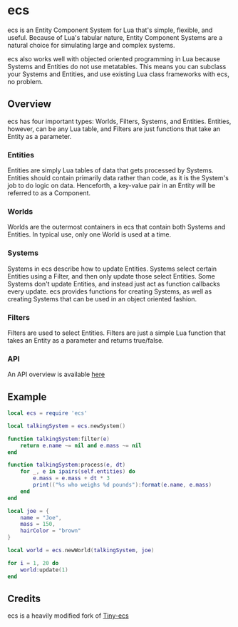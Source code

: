 # ecs

ecs is an Entity Component System for Lua that's simple, flexible, and useful. Because of Lua's tabular nature, Entity Component Systems are a natural choice for simulating large and complex systems.

ecs also works well with objected oriented programming in Lua because Systems and Entities do not use metatables. This means you can subclass your Systems and Entities, and use existing Lua class frameworks with ecs, no problem.

## Overview
ecs has four important types: Worlds, Filters, Systems, and Entities. Entities, however, can be any Lua table, and Filters are just functions that take an Entity as a parameter.

### Entities
Entities are simply Lua tables of data that gets processed by Systems. Entities should contain primarily data rather than code, as it is the System's job to do logic on data. Henceforth, a key-value pair in an Entity will be referred to as a Component.

### Worlds
Worlds are the outermost containers in ecs that contain both Systems and Entities. In typical use, only one World is used at a time.

### Systems
Systems in ecs describe how to update Entities. Systems select certain Entities using a Filter, and then only update those select Entities. Some Systems don't update Entities, and instead just act as function callbacks every update. ecs provides functions for creating Systems, as well as creating Systems that can be used in an object oriented fashion.

### Filters
Filters are used to select Entities. Filters are just a simple Lua function that takes an Entity as a parameter and returns true/false.

### API
An API overview is available [here](API.md)

## Example

```lua
local ecs = require 'ecs'

local talkingSystem = ecs.newSystem()

function talkingSystem:filter(e)
	return e.name ~= nil and e.mass ~= nil
end

function talkingSystem:process(e, dt)
	for _, e in ipairs(self.entities) do
		e.mass = e.mass + dt * 3
		print(("%s who weighs %d pounds"):format(e.name, e.mass)
	end
end

local joe = {
    name = "Joe",
    mass = 150,
    hairColor = "brown"
}

local world = ecs.newWorld(talkingSystem, joe)

for i = 1, 20 do
    world:update(1)
end
```

## Credits
ecs is a heavily modified fork of [Tiny-ecs](https://github.com/bakpakin/tiny-ecs)
